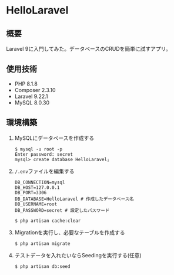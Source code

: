 # HelloLaravel

## 概要
Laravel 9に入門してみた。データベースのCRUDを簡単に試すアプリ。

## 使用技術
- PHP 8.1.8
- Composer 2.3.10
- Laravel 9.22.1
- MySQL 8.0.30

## 環境構築
1. MySQLにデータベースを作成する
    ```
    $ mysql -u root -p
    Enter password: secret
    mysql> create database HelloLaravel;
    ```

1. `/.env`ファイルを編集する
    ```
    DB_CONNECTION=mysql
    DB_HOST=127.0.0.1
    DB_PORT=3306
    DB_DATABASE=HelloLaravel # 作成したデータベース名
    DB_USERNAME=root
    DB_PASSWORD=secret # 設定したパスワード
    ```

    ```
    $ php artisan cache:clear
    ```

1. Migrationを実行し、必要なテーブルを作成する
    ```
    $ php artisan migrate
    ```

1. テストデータを入れたいならSeedingを実行する(任意)
    ```
    $ php artisan db:seed
    ```